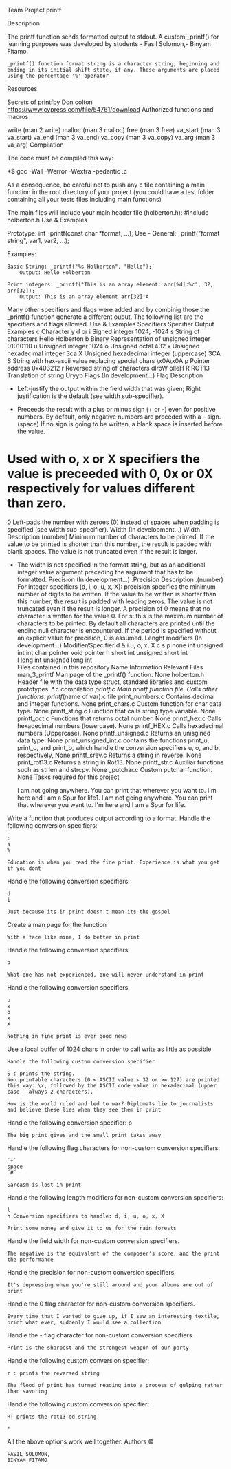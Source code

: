 Team Project
printf

Description

The printf function sends formatted output to stdout. A custom _printf() for learning purposes was developed by students - Fasil Solomon,- Binyam Fitamo.

    _printf() function format string is a character string, beginning and ending in its initial shift state, if any. These arguments are placed using the percentage '%' operator

Resources

Secrets of printfby Don colton https://www.cypress.com/file/54761/download
Authorized functions and macros

write (man 2 write) malloc (man 3 malloc) free (man 3 free) va_start (man 3 va_start) va_end (man 3 va_end) va_copy (man 3 va_copy) va_arg (man 3 va_arg)
Compilation

The code must be compiled this way:

*$ gcc -Wall -Werror -Wextra -pedantic .c

As a consequence, be careful not to push any c file containing a main function in the root directory of your project (you could have a test folder containing all your tests files including main functions)

The main files will include your main header file (holberton.h): #include holberton.h
Use & Examples

Prototype: int _printf(const char *format, ...); Use - General: _printf("format string", var1, var2, ...);

Examples:

    Basic String: _printf("%s Holberton", "Hello");`
        Output: Hello Holberton

    Print integers: _printf("This is an array element: arr[%d]:%c", 32, arr[32]);`
        Output: This is an array element arr[32]:A

Many other specifiers and flags were added and by combinig those the _printf() function generate a different ouput. The following list are the specifiers and flags allowed.
Use & Examples
Specifiers
Specifier 	Output 	Examples
c 	Character 	y
d or i 	Signed integer 	1024, -1024
s 	String of characters 	Hello Holberton
b 	Binary Representation of unsigned integer 	01010110
u 	Unsigned integer 	1024
o 	Unsigned octal 	432
x 	Unsigned hexadecimal integer 	3ca
X 	Unsigned hexadecimal integer (uppercase) 	3CA
S 	String with hex-ascii value replacing special chars 	\x0A\x0A
p 	Pointer address 	0x403212
r 	Reversed string of characters 	dlroW olleH
R 	ROT13 Translation of string 	Uryyb
Flags (In development...)
Flag 	Description
- 	Left-justify the output within the field width that was given; Right justification is the default (see width sub-specifier).
+ 	Preceeds the result with a plus or minus sign (+ or -) even for positive numbers. By default, only negative numbers are preceded with a - sign.
(space) 	If no sign is going to be written, a blank space is inserted before the value.
# 	Used with o, x or X specifiers the value is preceeded with 0, 0x or 0X respectively for values different than zero.
0 	Left-pads the number with zeroes (0) instead of spaces when padding is specified (see width sub-specifier).
Width (In development...)
Width 	Description
(number) 	Minimum number of characters to be printed. If the value to be printed is shorter than this number, the result is padded with blank spaces. The value is not truncated even if the result is larger.
* 	The width is not specified in the format string, but as an additional integer value argument preceding the argument that has to be formatted.
Precision (In development...)
.Precision 	Description
.(number) 	For integer specifiers (d, i, o, u, x, X): precision specifies the minimum number of digits to be written. If the value to be written is shorter than this number, the result is padded with leading zeros. The value is not truncated even if the result is longer. A precision of 0 means that no character is written for the value 0. For s: this is the maximum number of characters to be printed. By default all characters are printed until the ending null character is encountered. If the period is specified without an explicit value for precision, 0 is assumed.
Lenght modifiers (In development...)
Modifier/Specifier 	d & i 	u, o, x, X 	c 	s 	p
none 	int 	unsigned int 	int 	char pointer 	void pointer
h 	short int 	unsigned short int 			
l 	long int 	unsigned long int 			
Files contained in this repository
Name 	Information 	Relevant Files
man_3_printf 	Man page of the _printf() function. 	None
holberton.h 	Header file with the data type struct, standard libraries and custom prototypes. 	*.c compilation
_printf.c 	Main printf function file. Calls other functions. 	printf_(name of var).c file
print_numbers.c 	Contains decimal and integer functions. 	None
print_chars.c 	Custom function for char data type. 	None
printf_sting.c 	Function that calls string type variable. 	None
printf_oct.c 	Functions that returns octal number. 	None
printf_hex.c 	Calls hexadecimal numbers (lowercase). 	None
printf_HEX.c 	Calls hexadecimal numbers (Uppercase). 	None
printf_unsigned.c 	Returns an unisgined data type. 	None
print_unsigned_int.c 	contains the functions print_u, print_o, and print_b, which handle the conversion specifiers u, o, and b, respectively, 	None
printf_srev.c 	Returns a string in reverse. 	None
print_rot13.c 	Returns a string in Rot13. 	None
printf_str.c 	Auxiliar functions such as strlen and strcpy. 	None
_putchar.c 	Custom putchar function. 	None
Tasks required for this project

    I am not going anywhere. You can print that wherever you want to. I'm here and I am a Spur for life1. I am not going anywhere. You can print that wherever you want to. I'm here and I am a Spur for life.

Write a function that produces output according to a format. Handle the following conversion specifiers:

    c
    s
    %

    Education is when you read the fine print. Experience is what you get if you dont

Handle the following conversion specifiers:

    d
    i

    Just because its in print doesn't mean its the gospel

Create a man page for the function

    With a face like mine, I do better in print

Handle the following conversion specifiers:

    b

    What one has not experienced, one will never understand in print

Handle the following conversion specifiers:

    u
    x
    o
    x
    X

    Nothing in fine print is ever good news

Use a local buffer of 1024 chars in order to call write as little as possible.

    Handle the following custom conversion specifier

    S : prints the string.
    Non printable characters (0 < ASCII value < 32 or >= 127) are printed this way: \x, followed by the ASCII code value in hexadecimal (upper case - always 2 characters).

    How is the world ruled and led to war? Diplomats lie to journalists and believe these lies when they see them in print

Handle the following conversion specifier: p

    The big print gives and the small print takes away

Handle the following flag characters for non-custom conversion specifiers:

    ´+´
    space
    ´#´

    Sarcasm is lost in print

Handle the following length modifiers for non-custom conversion specifiers:

    l
    h Conversion specifiers to handle: d, i, u, o, x, X

    Print some money and give it to us for the rain forests

Handle the field width for non-custom conversion specifiers.

    The negative is the equivalent of the composer's score, and the print the performance

Handle the precision for non-custom conversion specifiers.

    It's depressing when you're still around and your albums are out of print

Handle the 0 flag character for non-custom conversion specifiers.

    Every time that I wanted to give up, if I saw an interesting textile, print what ever, suddenly I would see a collection

Handle the - flag character for non-custom conversion specifiers.

    Print is the sharpest and the strongest weapon of our party

Handle the following custom conversion specifier:

    r : prints the reversed string

    The flood of print has turned reading into a process of gulping rather than savoring

Handle the following custom conversion specifier:

    R: prints the rot13'ed string

    *

All the above options work well together.
Authors ©

    FASIL SOLOMON,
    BINYAM FITAMO

